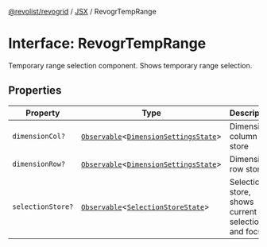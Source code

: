 [@revolist/revogrid](README.md) / [JSX](Namespace.JSX.md) / RevogrTempRange

# Interface: RevogrTempRange

Temporary range selection component. Shows temporary range selection.

## Properties

| Property | Type | Description | Defined in |
| ------ | ------ | ------ | ------ |
| `dimensionCol?` | [`Observable`](TypeAlias.Observable.md)\<[`DimensionSettingsState`](Interface.DimensionSettingsState.md)\> | Dimension column store | [src/components.d.ts:2114](https://github.com/revolist/revogrid/blob/1d7f63e049242097564b7da6ec33fe3875543951/src/components.d.ts#L2114) |
| `dimensionRow?` | [`Observable`](TypeAlias.Observable.md)\<[`DimensionSettingsState`](Interface.DimensionSettingsState.md)\> | Dimension row store | [src/components.d.ts:2118](https://github.com/revolist/revogrid/blob/1d7f63e049242097564b7da6ec33fe3875543951/src/components.d.ts#L2118) |
| `selectionStore?` | [`Observable`](TypeAlias.Observable.md)\<[`SelectionStoreState`](TypeAlias.SelectionStoreState.md)\> | Selection store, shows current selection and focus | [src/components.d.ts:2122](https://github.com/revolist/revogrid/blob/1d7f63e049242097564b7da6ec33fe3875543951/src/components.d.ts#L2122) |
